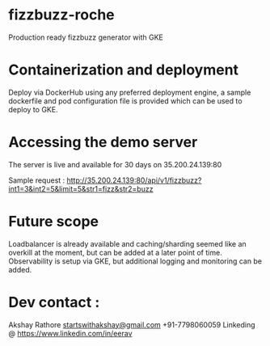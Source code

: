 # fizzbuzz-roche
Production ready fizzbuzz generator with GKE


# Containerization and deployment
Deploy via DockerHub using any preferred deployment engine, a sample dockerfile and pod configuration file is provided which can be used to deploy to GKE.

# Accessing the demo server
The server is live and available for 30 days on 35.200.24.139:80

Sample request :
http://35.200.24.139:80/api/v1/fizzbuzz?int1=3&int2=5&limit=5&str1=fizz&str2=buzz

# Future scope
Loadbalancer is already available and caching/sharding seemed like an overkill at the moment, but can be added at a later point of time.
Observability is setup via GKE, but additional logging and monitoring can be added.

# Dev contact :
Akshay Rathore
startswithakshay@gmail.com
+91-7798060059
Linkeding @ https://www.linkedin.com/in/eerav
